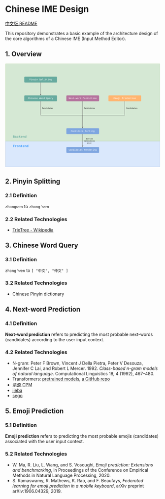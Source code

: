 # Chinese IME Design

[中文版 README](./README_zh.md)

This repository demonstrates a basic example of the architecture design of the core algorithms of a Chinese IME (Input Method Editor).

## 1. Overview

<img src="./architecture.png" width="800" alt="Architecture" />

## 2. Pinyin Splitting

### 2.1 Definition

`zhongwen` to `zhong'wen`

### 2.2 Related Technologies

- [TrieTree - Wikipedia](https://en.wikipedia.org/wiki/Trie)

## 3. Chinese Word Query

### 3.1 Definition

`zhong'wen` to `[ "中文", "仲文" ]`

### 3.2 Related Technologies

- Chinese Pinyin dictionary

## 4. Next-word Prediction

### 4.1 Definition

**Next-word prediction** refers to predicting the most probable next-words (candidates) according to the user input context.

### 4.2 Related Technologies

- N-gram: Peter F Brown, Vincent J Della Pietra, Peter V Desouza, Jennifer C Lai, and Robert L Mercer. 1992. *Class-based n-gram models of natural language*. Computational Linguistics 18, 4 (1992), 467–480.
- Transformers: [pretrained models](https://huggingface.co/transformers/pretrained_models.html), [a GitHub repo](https://github.com/renatoviolin/next_word_prediction)
- [清源 CPM](https://cpm.baai.ac.cn/)
- [jieba](https://github.com/fxsjy/jieba)
- [sego](https://github.com/huichen/sego)

## 5. Emoji Prediction

### 5.1 Definition

**Emoji prediction** refers to predicting the most probable emojis (candidates) associated with the user input context.

### 5.2 Related Technologies

- W. Ma, R. Liu, L. Wang, and S. Vosoughi, *Emoji prediction: Extensions
and benchmarking*, in Proceedings of the Conference on Empirical
Methods in Natural Language Processing, 2020.
- S. Ramaswamy, R. Mathews, K. Rao, and F. Beaufays, *Federated
learning for emoji prediction in a mobile keyboard*, arXiv preprint
arXiv:1906.04329, 2019.
